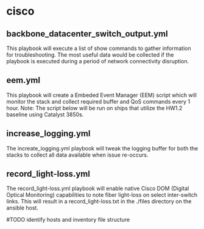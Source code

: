 # cisco

## backbone_datacenter_switch_output.yml
This playbook will execute a list of show commands to gather information for troubleshooting. The most useful data would be collected if the playbook is executed during a period of network connectivity disruption. 

## eem.yml 
This playbook will create a Embeded Event Manager (EEM) script which will monitor the stack and collect required buffer and QoS commands every 1 hour.
Note: The script below will be run on ships that utilize the HW1.2 baseline using Catalyst 3850s.

## increase_logging.yml
The increate_logging.yml playbook will tweak the logging buffer for both the stacks to collect all data available when issue re-occurs.

## record_light-loss.yml
The record_light-loss.yml playbook will enable native Cisco DOM (Digital Optical Monitoring) capabilities to note fiber light-loss on select inter-switch links. This will result in a record_light-loss.txt in the ./files directory on the ansible host.


#TODO
identify hosts and inventory file structure
